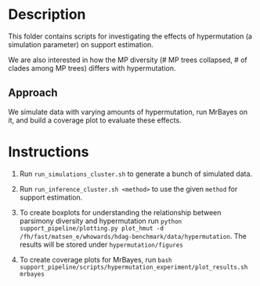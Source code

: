 # Description

This folder contains scripts for investigating the effects of hypermutation (a simulation parameter) on support estimation.

We are also interested in how the MP diversity (# MP trees collapsed, # of clades among MP trees) differs with hypermutation.

## Approach
We simulate data with varying amounts of hypermutation, run MrBayes on it, and build a coverage plot to evaluate these effects.


# Instructions

1. Run `run_simulations_cluster.sh` to generate a bunch of simulated data.

2. Run `run_inference_cluster.sh <method>` to use the given `method` for support estimation. 

3. To create boxplots for understanding the relationship between parsimony diversity and hypermutation run `python support_pipeline/plotting.py plot_hmut -d /fh/fast/matsen_e/whowards/hdag-benchmark/data/hypermutation`. The results will be stored under `hypermutation/figures`

4. To create coverage plots for MrBayes, run `bash support_pipeline/scripts/hypermutation_experiment/plot_results.sh mrbayes`